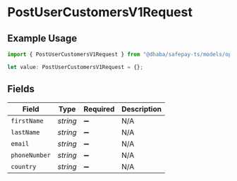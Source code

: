 # PostUserCustomersV1Request

## Example Usage

```typescript
import { PostUserCustomersV1Request } from "@dhaba/safepay-ts/models/operations";

let value: PostUserCustomersV1Request = {};
```

## Fields

| Field              | Type               | Required           | Description        |
| ------------------ | ------------------ | ------------------ | ------------------ |
| `firstName`        | *string*           | :heavy_minus_sign: | N/A                |
| `lastName`         | *string*           | :heavy_minus_sign: | N/A                |
| `email`            | *string*           | :heavy_minus_sign: | N/A                |
| `phoneNumber`      | *string*           | :heavy_minus_sign: | N/A                |
| `country`          | *string*           | :heavy_minus_sign: | N/A                |